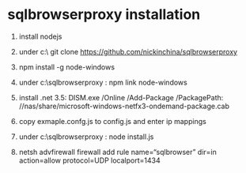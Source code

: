 # sqlbrowserproxy installation

1) install nodejs

2) under c:\ git clone https://github.com/nickinchina/sqlbrowserproxy

3) npm install -g node-windows

4) under c:\sqlbrowserproxy : npm link node-windows

5) install .net 3.5: DISM.exe /Online /Add-Package /PackagePath: //nas/share/microsoft-windows-netfx3-ondemand-package.cab

6) copy exmaple.confg.js to config.js and enter ip mappings

7) under c:\sqlbrowserproxy : node install.js

8) netsh advfirewall firewall add rule name=“sqlbrowser” dir=in action=allow protocol=UDP localport=1434
